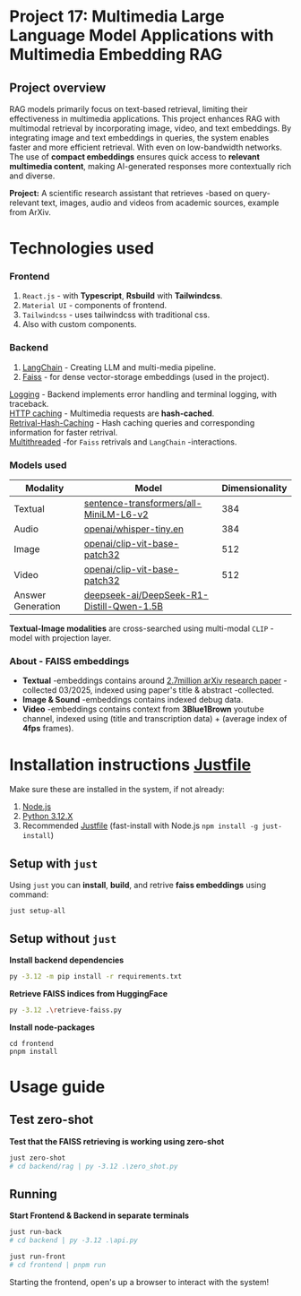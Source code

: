 
# Project 17: Multimedia Large Language Model Applications with Multimedia Embedding RAG

## Project overview
RAG models primarily focus on text-based retrieval, limiting their effectiveness in multimedia applications. This project enhances RAG with multimodal retrieval by incorporating image, video, and text embeddings. By integrating image and text embeddings in queries, the system enables faster and more efficient retrieval. With even on low-bandwidth networks. The use of **compact embeddings** ensures quick access to **relevant multimedia content**, making AI-generated responses more contextually rich and diverse.

**Project:**
A scientific research assistant that retrieves -based on query- relevant text, images, audio and videos from academic
sources, example from ArXiv.

# Technologies used
### Frontend
1. `React.js` - with **Typescript**, **Rsbuild** with **Tailwindcss**.
2. `Material UI` - components of frontend.
3. `Tailwindcss` - uses tailwindcss with traditional css.
3. Also with custom components.

### Backend
1. [LangChain](https://www.langchain.com) - Creating LLM and multi-media pipeline.
2. [Faiss](https://github.com/facebookresearch/faiss) - for dense vector-storage embeddings (used in the project).

[Logging]() - Backend implements error handling and terminal logging, with traceback. \
[HTTP caching]() - Multimedia requests are **hash-cached**.\
[Retrival-Hash-Caching]() - Hash caching queries and corresponding information for faster retrival.\
[Multithreaded]() -for `Faiss` retrivals and `LangChain` -interactions.

### Models used
| Modality  | Model                            | Dimensionality |
| --------- | ----------------------------------------- | -------------- |
| Textual   | [sentence-transformers/all-MiniLM-L6-v2](https://huggingface.co/sentence-transformers/all-MiniLM-L6-v2)    | 384            |
| Audio     | [openai/whisper-tiny.en](https://huggingface.co/openai/whisper-tiny.en)                   | 384            |
| Image     | [openai/clip-vit-base-patch32](https://huggingface.co/openai/clip-vit-base-patch32)              | 512            |
| Video     | [openai/clip-vit-base-patch32](https://huggingface.co/openai/clip-vit-base-patch32)              | 512            |
| Answer Generation | [deepseek-ai/DeepSeek-R1-Distill-Qwen-1.5B](https://huggingface.co/deepseek-ai/DeepSeek-R1-Distill-Qwen-1.5B) | |

**Textual-Image modalities** are cross-searched using multi-modal `CLIP` -model with projection layer.
### About - FAISS embeddings
 - **Textual** -embeddings contains around [2.7million arXiv research paper](https://www.kaggle.com/datasets/Cornell-University/arxiv) -collected 03/2025, indexed using paper's title & abstract -collected.
 - **Image & Sound** -embeddings contains indexed debug data.
 - **Video** -embeddings contains context from **3Blue1Brown** youtube channel, indexed using (title and transcription data) + (average index of **4fps** frames).


# Installation instructions [Justfile](https://github.com/casey/just)
Make sure these are installed in the system, if not already:
1. [Node.js](https://nodejs.org/en)
2. [Python 3.12.X](https://www.python.org/downloads/)
3. Recommended [Justfile](https://github.com/casey/just) (fast-install with Node.js `npm install -g just-install`)


## Setup with `just`

Using `just` you can **install**, **build**, and retrive **faiss embeddings** using command:
```just
just setup-all
```

## Setup without `just`
**Install backend dependencies**
```bash
py -3.12 -m pip install -r requirements.txt
```
**Retrieve FAISS indices from HuggingFace**
```bash
py -3.12 .\retrieve-faiss.py
```
**Install node-packages**
```
cd frontend
pnpm install
```

# Usage guide
## Test zero-shot
**Test that the FAISS retrieving is working using zero-shot**
```bash
just zero-shot
# cd backend/rag | py -3.12 .\zero_shot.py
```

## Running
**Start Frontend & Backend in separate terminals**
```bash
just run-back
# cd backend | py -3.12 .\api.py
```
```bash
just run-front
# cd frontend | pnpm run
```

Starting the frontend, open's up a browser to interact with the system!

<!-- # Main files of the System
**FAISS** -contains all the handling and searching embeddings of indices:\
`multi_modal_embedder.py`

**LLM** -handles answer generation\
`arxiv_rag_system.py`

**Backend Handler** - Handles queue's request's from **frontend**\
`api_queue.py` -->



